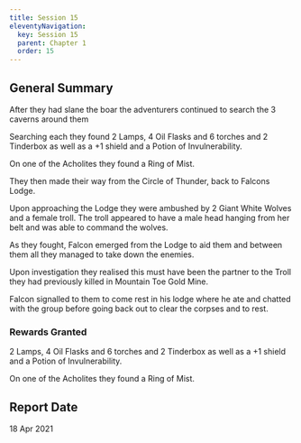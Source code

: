```yaml
---
title: Session 15
eleventyNavigation:
  key: Session 15
  parent: Chapter 1
  order: 15
---
```


## General Summary

After they had slane the boar the adventurers continued to search the 3 caverns around them  

 Searching each they found 2 Lamps, 4 Oil Flasks and 6 torches and 2 Tinderbox as well as a +1 shield and a Potion of Invulnerability.  

 On one of the Acholites they found a Ring of Mist.  

 They then made their way from the Circle of Thunder, back to Falcons Lodge.  

 Upon approaching the Lodge they were ambushed by 2 Giant White Wolves and a female troll. The troll appeared to have a male head hanging from her belt and was able to command the wolves.  

 As they fought, Falcon emerged from the Lodge to aid them and between them all they managed to take down the enemies.  

 Upon investigation they realised this must have been the partner to the Troll they had previously killed in Mountain Toe Gold Mine.  

 Falcon signalled to them to come rest in his lodge where he ate and chatted with the group before going back out to clear the corpses and to rest.

### Rewards Granted

2 Lamps, 4 Oil Flasks and 6 torches and 2 Tinderbox as well as a +1 shield and a Potion of Invulnerability.  

 On one of the Acholites they found a Ring of Mist.

## Report Date

18 Apr 2021
